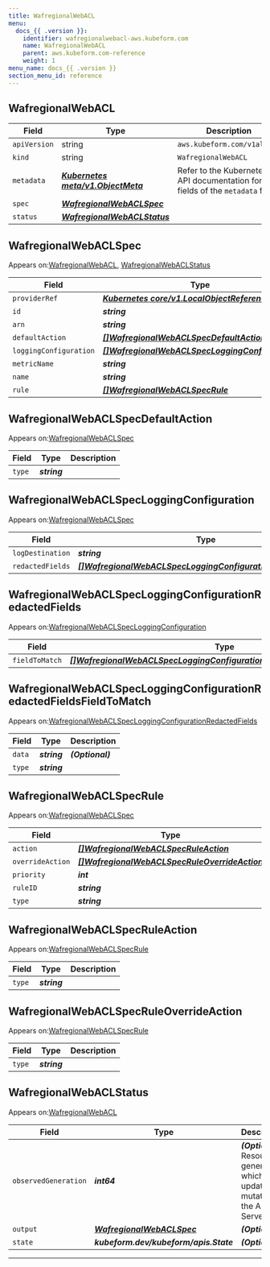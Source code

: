 ```yaml
---
title: WafregionalWebACL
menu:
  docs_{{ .version }}:
    identifier: wafregionalwebacl-aws.kubeform.com
    name: WafregionalWebACL
    parent: aws.kubeform.com-reference
    weight: 1
menu_name: docs_{{ .version }}
section_menu_id: reference
---
```


## WafregionalWebACL
| Field | Type | Description |
| ------ | ----- | ----------- |
| `apiVersion` | string | `aws.kubeform.com/v1alpha1` |
|    `kind` | string | `WafregionalWebACL` |
| `metadata` | ***[Kubernetes meta/v1.ObjectMeta](https://kubernetes.io/docs/reference/generated/kubernetes-api/v1.13/#objectmeta-v1-meta)***|Refer to the Kubernetes API documentation for the fields of the `metadata` field.|
| `spec` | ***[WafregionalWebACLSpec](#WafregionalWebACLSpec)***||
| `status` | ***[WafregionalWebACLStatus](#WafregionalWebACLStatus)***||
## WafregionalWebACLSpec

Appears on:[WafregionalWebACL](#WafregionalWebACL), [WafregionalWebACLStatus](#WafregionalWebACLStatus)

| Field | Type | Description |
| ------ | ----- | ----------- |
| `providerRef` | ***[Kubernetes core/v1.LocalObjectReference](https://kubernetes.io/docs/reference/generated/kubernetes-api/v1.13/#localobjectreference-v1-core)***||
| `id` | ***string***||
| `arn` | ***string***| ***(Optional)*** |
| `defaultAction` | ***[[]WafregionalWebACLSpecDefaultAction](#WafregionalWebACLSpecDefaultAction)***||
| `loggingConfiguration` | ***[[]WafregionalWebACLSpecLoggingConfiguration](#WafregionalWebACLSpecLoggingConfiguration)***| ***(Optional)*** |
| `metricName` | ***string***||
| `name` | ***string***||
| `rule` | ***[[]WafregionalWebACLSpecRule](#WafregionalWebACLSpecRule)***| ***(Optional)*** |
## WafregionalWebACLSpecDefaultAction

Appears on:[WafregionalWebACLSpec](#WafregionalWebACLSpec)

| Field | Type | Description |
| ------ | ----- | ----------- |
| `type` | ***string***||
## WafregionalWebACLSpecLoggingConfiguration

Appears on:[WafregionalWebACLSpec](#WafregionalWebACLSpec)

| Field | Type | Description |
| ------ | ----- | ----------- |
| `logDestination` | ***string***||
| `redactedFields` | ***[[]WafregionalWebACLSpecLoggingConfigurationRedactedFields](#WafregionalWebACLSpecLoggingConfigurationRedactedFields)***| ***(Optional)*** |
## WafregionalWebACLSpecLoggingConfigurationRedactedFields

Appears on:[WafregionalWebACLSpecLoggingConfiguration](#WafregionalWebACLSpecLoggingConfiguration)

| Field | Type | Description |
| ------ | ----- | ----------- |
| `fieldToMatch` | ***[[]WafregionalWebACLSpecLoggingConfigurationRedactedFieldsFieldToMatch](#WafregionalWebACLSpecLoggingConfigurationRedactedFieldsFieldToMatch)***||
## WafregionalWebACLSpecLoggingConfigurationRedactedFieldsFieldToMatch

Appears on:[WafregionalWebACLSpecLoggingConfigurationRedactedFields](#WafregionalWebACLSpecLoggingConfigurationRedactedFields)

| Field | Type | Description |
| ------ | ----- | ----------- |
| `data` | ***string***| ***(Optional)*** |
| `type` | ***string***||
## WafregionalWebACLSpecRule

Appears on:[WafregionalWebACLSpec](#WafregionalWebACLSpec)

| Field | Type | Description |
| ------ | ----- | ----------- |
| `action` | ***[[]WafregionalWebACLSpecRuleAction](#WafregionalWebACLSpecRuleAction)***| ***(Optional)*** |
| `overrideAction` | ***[[]WafregionalWebACLSpecRuleOverrideAction](#WafregionalWebACLSpecRuleOverrideAction)***| ***(Optional)*** |
| `priority` | ***int***||
| `ruleID` | ***string***||
| `type` | ***string***| ***(Optional)*** |
## WafregionalWebACLSpecRuleAction

Appears on:[WafregionalWebACLSpecRule](#WafregionalWebACLSpecRule)

| Field | Type | Description |
| ------ | ----- | ----------- |
| `type` | ***string***||
## WafregionalWebACLSpecRuleOverrideAction

Appears on:[WafregionalWebACLSpecRule](#WafregionalWebACLSpecRule)

| Field | Type | Description |
| ------ | ----- | ----------- |
| `type` | ***string***||
## WafregionalWebACLStatus

Appears on:[WafregionalWebACL](#WafregionalWebACL)

| Field | Type | Description |
| ------ | ----- | ----------- |
| `observedGeneration` | ***int64***| ***(Optional)*** Resource generation, which is updated on mutation by the API Server.|
| `output` | ***[WafregionalWebACLSpec](#WafregionalWebACLSpec)***| ***(Optional)*** |
| `state` | ***kubeform.dev/kubeform/apis.State***| ***(Optional)*** |
---
